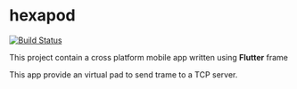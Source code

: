 # hexapod

[![Build Status](https://travis-ci.org/judkoffi/hexapod-app.svg?branch=master)](https://travis-ci.org/judkoffi/hexapod-app)

This project contain a cross platform mobile app written using **Flutter** frame

This app provide an virtual pad to send trame to a TCP server.
